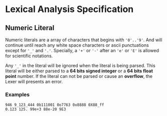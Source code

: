 # Lexical Analysis Specification

## Numeric Literal

Numeric literals are a array of characters that begins with `'0'..'9'`. And will continue until reach any white space characters or ascii punctuations except for `'_'` and `'.'`. Specially, a `'+'` or `'-'` after an `'e'` or `'E'` is allowed for scientific notations.

Any `'_'` in the literal will be ignored when the literal is being parsed. This literal will be either parsed to a **64 bits signed integer** or a **64 bits float point** number. If the literal can not be parsed or cause an **overflow**, the Lexer will presents an error.

### Examples
```
946 9_123_444 0b111001 0o7763 0x8888 0X88_ff
0.123 125. 99e+3 88e-20 9E3
```

